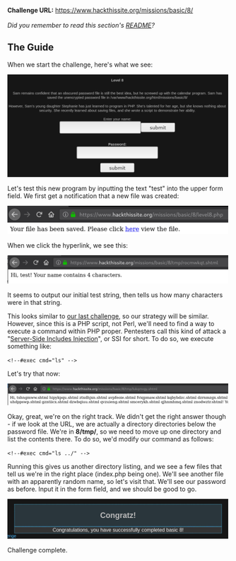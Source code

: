 <b>Challenge URL:</b> https://www.hackthissite.org/missions/basic/8/
<br><br>
<i>Did you remember to read this section's <a href="https://github.com/keewenaw/hackthissite-2019/blob/master/Basic/README.md">README</a>?</i>

<h2><b>The Guide</b></h2>

When we start the challenge, here's what we see:

<img src="https://github.com/keewenaw/hackthissite-2019/blob/master/Basic/screenshots/8start.png" width="500">

Let's test this new program by inputting the text "test" into the upper form field. We first get a notification that a new file was created:

<img src="https://github.com/keewenaw/hackthissite-2019/blob/master/Basic/screenshots/8test1.png" width="500">

When we click the hyperlink, we see this: 

<img src="https://github.com/keewenaw/hackthissite-2019/blob/master/Basic/screenshots/8test2.png" width="500">

It seems to output our initial test string, then tells us how many characters were in that string.

This looks similar to <a href="https://github.com/keewenaw/hackthissite-2019/blob/master/Basic/Challenge%2007.md" target="_blank">our last challenge</a>, so our strategy will be similar. However, since this is a PHP script, not Perl, we'll need to find a way to execute a command within PHP proper. Pentesters call this kind of attack a "<a href="https://www.owasp.org/index.php/Server-Side_Includes_(SSI)_Injection" target="_blank">Server-Side Includes Injection</a>", or SSI for short. To do so, we execute something like:

<code>&#60;!--#exec cmd="ls" --&#62;</code>

Let's try that now:

<img src="https://github.com/keewenaw/hackthissite-2019/blob/master/Basic/screenshots/8exec.png" width="500">

Okay, great, we're on the right track. We didn't get the right answer though - if we look at the URL, we are actually a directory directories below the password file. We're in <b>8/tmp/</b>, so we need to move up one directory and list the contents there. To do so, we'd modify our command as follows:

<code>&#60;!--#exec cmd="ls ../" --&#62;</code>

Running this gives us another directory listing, and we see a few files that tell us we're in the right place (index.php being one). We'll see another file with an apparently random name, so let's visit that. We'll see our password as before. Input it in the form field, and we should be good to go.

<img src="https://github.com/keewenaw/hackthissite-2019/blob/master/Basic/screenshots/8success.png" width="500">

Challenge complete.


